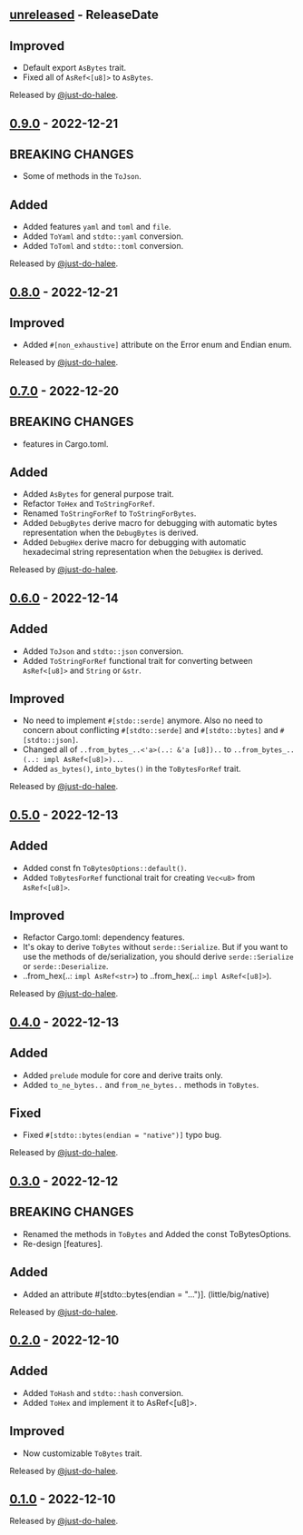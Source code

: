 <!-- next-header -->

## [unreleased] - ReleaseDate


## Improved

- Default export `AsBytes` trait.
- Fixed all of `AsRef<[u8]>` to `AsBytes`.

Released by [@just-do-halee](https://github.com/just-do-halee).

## [0.9.0] - 2022-12-21

## BREAKING CHANGES

- Some of methods in the `ToJson`.

## Added

- Added features `yaml` and `toml` and `file`.
- Added `ToYaml` and `stdto::yaml` conversion.
- Added `ToToml` and `stdto::toml` conversion.

Released by [@just-do-halee](https://github.com/just-do-halee).

## [0.8.0] - 2022-12-21

## Improved

- Added `#[non_exhaustive]` attribute on the Error enum and Endian enum.

Released by [@just-do-halee](https://github.com/just-do-halee).

## [0.7.0] - 2022-12-20

## BREAKING CHANGES

- features in Cargo.toml.

## Added

- Added `AsBytes` for general purpose trait.
- Refactor `ToHex` and `ToStringForRef`.
- Renamed `ToStringForRef` to `ToStringForBytes`.
- Added `DebugBytes` derive macro for debugging with automatic bytes representation when the `DebugBytes` is derived.
- Added `DebugHex` derive macro for debugging with automatic hexadecimal string representation when the `DebugHex` is derived.

Released by [@just-do-halee](https://github.com/just-do-halee).

## [0.6.0] - 2022-12-14

## Added

- Added `ToJson` and `stdto::json` conversion.
- Added `ToStringForRef` functional trait for converting between `AsRef<[u8]>` and `String` or `&str`.

## Improved

- No need to implement `#[stdo::serde]` anymore. Also no need to concern about conflicting `#[stdto::serde]` and `#[stdto::bytes]` and `#[stdto::json]`.
- Changed all of `..from_bytes_..<'a>(..: &'a [u8])..` to `..from_bytes_..(..: impl AsRef<[u8]>)..`.
- Added `as_bytes()`, `into_bytes()` in the `ToBytesForRef` trait.

Released by [@just-do-halee](https://github.com/just-do-halee).

## [0.5.0] - 2022-12-13

## Added

- Added const fn `ToBytesOptions::default()`.
- Added `ToBytesForRef` functional trait for creating `Vec<u8>` from `AsRef<[u8]>`.

## Improved

- Refactor Cargo.toml: dependency features.
- It's okay to derive `ToBytes` without `serde::Serialize`. But if you want to use the methods of de/serialization, you should derive `serde::Serialize` or `serde::Deserialize`.
- ..from_hex(..:  `impl AsRef<str>`) to ..from_hex(..: `impl AsRef<[u8]>`).

Released by [@just-do-halee](https://github.com/just-do-halee).

## [0.4.0] - 2022-12-13

## Added

- Added `prelude` module for core and derive traits only.
- Added `to_ne_bytes..` and `from_ne_bytes..` methods in `ToBytes`.

## Fixed

- Fixed `#[stdto::bytes(endian = "native")]` typo bug.

Released by [@just-do-halee](https://github.com/just-do-halee).

## [0.3.0] - 2022-12-12

## BREAKING CHANGES

- Renamed the methods in `ToBytes` and Added the const ToBytesOptions.
- Re-design [features].

## Added

- Added an attribute #[stdto::bytes(endian = "...")]. (little/big/native)

Released by [@just-do-halee](https://github.com/just-do-halee).

## [0.2.0] - 2022-12-10

## Added

- Added `ToHash` and `stdto::hash` conversion.
- Added `ToHex` and implement it to AsRef<[u8]>.

## Improved

- Now customizable `ToBytes` trait.

Released by [@just-do-halee](https://github.com/just-do-halee).

## [0.1.0] - 2022-12-10

Released by [@just-do-halee](https://github.com/just-do-halee).

<!-- next-url -->

[unreleased]: https://github.com/just-do-halee/stdto/compare/stdto_core-v0.9.0...HEAD

[0.9.0]: https://github.com/just-do-halee/stdto/compare/stdto_core-v0.8.0...stdto_core-v0.9.0

[0.8.0]: https://github.com/just-do-halee/stdto/compare/stdto_core-v0.7.0...stdto_core-v0.8.0

[0.7.0]: https://github.com/just-do-halee/stdto/compare/stdto_core-v0.6.0...stdto_core-v0.7.0

[0.6.0]: https://github.com/just-do-halee/stdto/compare/stdto_core-v0.5.0...stdto_core-v0.6.0

[0.5.0]: https://github.com/just-do-halee/stdto/compare/v0.4.0...stdto_core-v0.5.0

[0.4.0]: https://github.com/just-do-halee/stdto/compare/v0.3.0...v0.4.0

[0.3.0]: https://github.com/just-do-halee/stdto/compare/v0.2.0...v0.3.0

[0.2.0]: https://github.com/just-do-halee/stdto/compare/v0.1.0...v0.2.0

[0.1.0]: https://github.com/just-do-halee/stdto/compare/v0.1.0...v0.1.0
